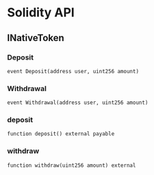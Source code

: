 # Solidity API

## INativeToken

### Deposit

```solidity
event Deposit(address user, uint256 amount)
```

### Withdrawal

```solidity
event Withdrawal(address user, uint256 amount)
```

### deposit

```solidity
function deposit() external payable
```

### withdraw

```solidity
function withdraw(uint256 amount) external
```

